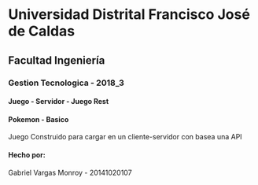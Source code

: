 # Universidad Distrital Francisco José de Caldas
## Facultad Ingeniería
### Gestion Tecnologica - 2018_3

#### Juego - Servidor - Juego Rest

#### Pokemon - Basico

Juego Construido para cargar en un cliente-servidor con basea una API

#### Hecho por:
Gabriel Vargas Monroy - 20141020107

